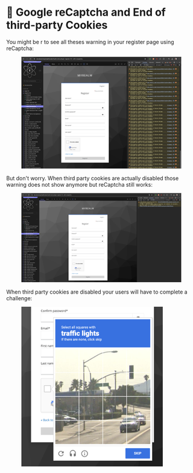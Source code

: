 # 🍪 Google reCaptcha and End of third-party Cookies

You might be r to see all theses warning in your register page using reCaptcha:

<figure><img src="../.gitbook/assets/image (118).png" alt=""><figcaption></figcaption></figure>

But don't worry. When third party cookies are actually disabled those warning does not show anymore but reCaptcha still works:

<figure><img src="../.gitbook/assets/image (119).png" alt=""><figcaption></figcaption></figure>

When third party cookies are disabled your users will have to complete a challenge:

<figure><img src="../.gitbook/assets/image (120).png" alt="" width="375"><figcaption></figcaption></figure>
